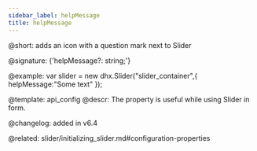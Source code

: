 ```yaml
---
sidebar_label: helpMessage
title: helpMessage
---          
```


@short: adds an icon with a question mark next to Slider

@signature: {'helpMessage?: string;'}

@example: 
var slider = new dhx.Slider("slider_container",{
	helpMessage:"Some text"
});



@template:	api_config
@descr: 
The property is useful while using Slider in form.
 

@changelog: added in v6.4 

@related: slider/initializing_slider.md#configuration-properties